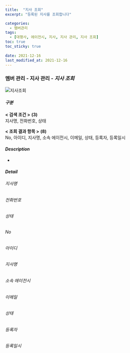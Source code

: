 ```yaml
---
title:  "지사 조회"
excerpt: "등록된 지사를 조회합니다"

categories:
  - 멤버관리
tags:
  - [대행사, 에이전시, 지사, 지사 관리, 지사 조회]
toc: true
toc_sticky: true
 
date: 2021-12-16
last_modified_at: 2021-12-16
---
```

### 멤버 관리 - 지사 관리 - *지사 조회*
![지사조회]()

#### *구분* <br>
**< 검색 조건 >** **(3)**
<br>지사명, 전화번호, 상태

**< 조회 결과 항목 >** **(8)**
<br>No, 아이디, 지사명, 소속 에이전시, 이메일, 상태, 등록자, 등록일시

#### *Description*
- 

#### *Detail*
###### 지사명
###### 전화번호
###### 상태

###### No
###### 아이디
###### 지사명
###### 소속 에이전시
###### 이메일
###### 상태
###### 등록자
###### 등록일시
